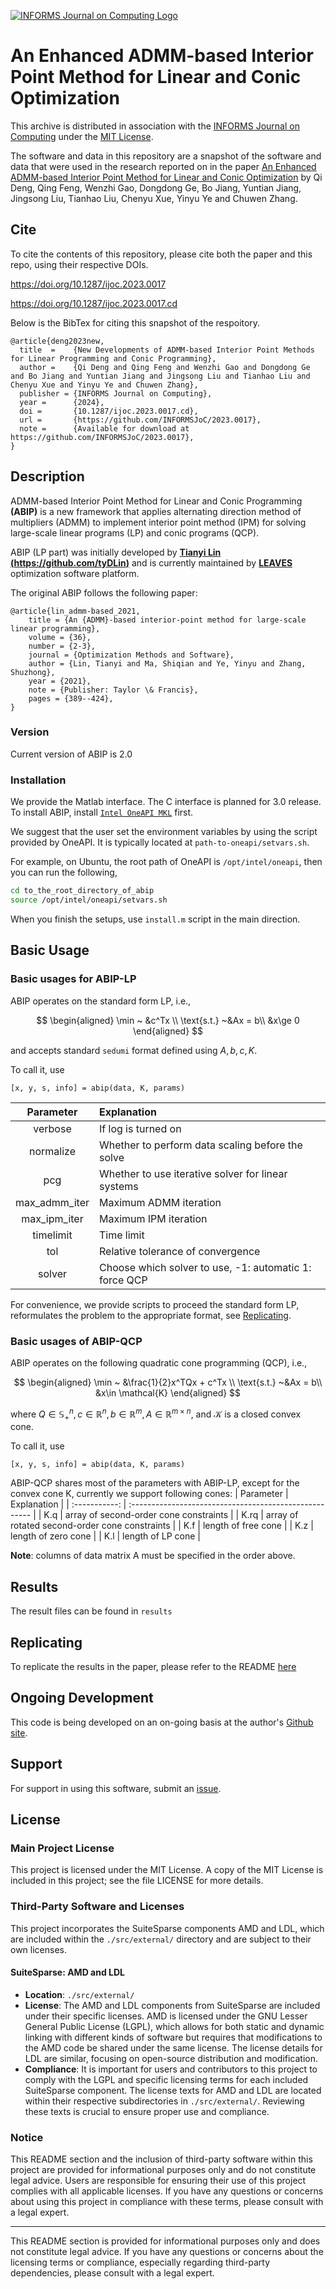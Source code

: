 [![INFORMS Journal on Computing Logo](https://INFORMSJoC.github.io/logos/INFORMS_Journal_on_Computing_Header.jpg)](https://pubsonline.informs.org/journal/ijoc)

# An Enhanced ADMM-based Interior Point Method for Linear and Conic Optimization

This archive is distributed in association with the [INFORMS Journal on Computing](https://pubsonline.informs.org/journal/ijoc) under the [MIT License](https://github.com/INFORMSJoC/2022.0372/blob/master/LICENSE).

The software and data in this repository are a snapshot of the software and data that were used in the research reported on in the paper [An Enhanced ADMM-based Interior Point Method for Linear and Conic Optimization](https://doi.org/10.1287/ijoc.2023.0017) by Qi Deng, Qing Feng, Wenzhi Gao, Dongdong Ge, Bo Jiang, Yuntian Jiang, Jingsong Liu, Tianhao Liu, Chenyu Xue, Yinyu Ye and Chuwen Zhang.

## Cite

To cite the contents of this repository, please cite both the paper and this repo, using their respective DOIs.

https://doi.org/10.1287/ijoc.2023.0017

https://doi.org/10.1287/ijoc.2023.0017.cd

Below is the BibTex for citing this snapshot of the respoitory.

```
@article{deng2023new,
  title  =    {New Developments of ADMM-based Interior Point Methods for Linear Programming and Conic Programming}, 
  author =    {Qi Deng and Qing Feng and Wenzhi Gao and Dongdong Ge and Bo Jiang and Yuntian Jiang and Jingsong Liu and Tianhao Liu and Chenyu Xue and Yinyu Ye and Chuwen Zhang},
  publisher = {INFORMS Journal on Computing},
  year =      {2024},
  doi =       {10.1287/ijoc.2023.0017.cd},
  url =       {https://github.com/INFORMSJoC/2023.0017},
  note =      {Available for download at https://github.com/INFORMSJoC/2023.0017},
}  
```

## Description

ADMM-based Interior Point Method for Linear and Conic Programming **(ABIP)** is a new framework that applies alternating direction method of multipliers (ADMM) to implement interior point method (IPM) for solving large-scale linear programs (LP) and conic programs (QCP).

ABIP (LP part) was initially developed by **[Tianyi Lin (https://github.com/tyDLin)](https://github.com/tyDLin)** and is currently maintained by **[LEAVES](https://github.com/leavesgrp)** optimization software platform. 

The original ABIP follows the following paper:

```
@article{lin_admm-based_2021,
	title = {An {ADMM}-based interior-point method for large-scale linear programming},
	volume = {36},
	number = {2-3},
	journal = {Optimization Methods and Software},
	author = {Lin, Tianyi and Ma, Shiqian and Ye, Yinyu and Zhang, Shuzhong},
	year = {2021},
	note = {Publisher: Taylor \& Francis},
	pages = {389--424},
}
```

### Version
Current version of ABIP is 2.0

### Installation

We provide the Matlab interface. The C interface is planned for 3.0 release.
To install ABIP, install [`Intel OneAPI MKL`](https://www.intel.com/content/www/us/en/developer/tools/oneapi/toolkits.html#base-kit) first.

We suggest that the user set the environment variables by using the script provided by OneAPI.
It is typically located at `path-to-oneapi/setvars.sh`.

For example, on Ubuntu, the root path of OneAPI is `/opt/intel/oneapi`, then you can run the following,

```bash
cd to_the_root_directory_of_abip
source /opt/intel/oneapi/setvars.sh       
``` 

When you finish the setups, use `install.m` script in the main direction.


## Basic Usage

### Basic usages for ABIP-LP

ABIP operates on  the standard form LP, i.e.,

$$
\begin{aligned}
\min ~ &c^Tx \\
\text{s.t.} ~&Ax = b\\
&x\ge 0
\end{aligned}
$$

and accepts standard `sedumi` format defined using $A, b, c, K$.

To call it, use

```
[x, y, s, info] = abip(data, K, params)
```

|   Parameter   | Explanation                                            |
| :-----------: | :----------------------------------------------------- |
|    verbose    | If log is turned on                                    |
|   normalize   | Whether to perform data scaling before the solve       |
|      pcg      | Whether to use iterative solver for linear systems     |
| max_admm_iter | Maximum ADMM iteration                                 |
| max_ipm_iter  | Maximum IPM iteration                                  |
|   timelimit   | Time limit                                             |
|      tol      | Relative tolerance of convergence                      |
|    solver     | Choose which solver to use, -1: automatic 1: force QCP |


For convenience, we provide scripts to proceed the standard form LP, reformulates the problem to the appropriate format, see [Replicating](#replicating).

### Basic usages of ABIP-QCP

ABIP operates on the following quadratic cone programming (QCP), i.e.,

$$
\begin{aligned}
\min ~ &\frac{1}{2}x^TQx + c^Tx \\
\text{s.t.} ~&Ax = b\\
&x\in \mathcal{K}
\end{aligned}
$$

where $Q \in \mathbb{S}_{+}^n, c \in \mathbb{R}^n, b \in \mathbb{R}^m, A \in \mathbb{R}^{m \times n}$, and $\mathcal{K}$ is a closed convex cone.

To call it, use

```
[x, y, s, info] = abip(data, K, params)
```
ABIP-QCP shares most of the parameters with ABIP-LP, except for the convex cone K, currently we support following cones:
|   Parameter   | Explanation                                            |
| :-----------: | :----------------------------------------------------- |
|    K.q    | array of second-order cone constraints                                    |
|   K.rq   | array of rotated second-order cone constraints       |
|      K.f      | length of free cone     |
| K.z | length of zero cone                                |
| K.l  | length of LP cone                                  |

**Note**: columns of data matrix A must be specified in the order above.

## Results

The result files can be found in `results`

## Replicating

To replicate the results in the paper, please refer to the README [here](scripts/README.md)

## Ongoing Development

This code is being developed on an on-going basis at the author's
[Github site](https://github.com/leavesgrp/ABIP).

## Support

For support in using this software, submit an
[issue](https://github.com/leavesgrp/ABIP/issues/new).


## License

### Main Project License

This project is licensed under the MIT License. A copy of the MIT License is included in this project; see the file LICENSE for more details.

### Third-Party Software and Licenses

This project incorporates the SuiteSparse components AMD and LDL, which are included within the `./src/external/` directory and are subject to their own licenses.

#### SuiteSparse: AMD and LDL

- **Location**: `./src/external/`
- **License**: The AMD and LDL components from SuiteSparse are included under their specific licenses. AMD is licensed under the GNU Lesser General Public License (LGPL), which allows for both static and dynamic linking with different kinds of software but requires that modifications to the AMD code be shared under the same license. The license details for LDL are similar, focusing on open-source distribution and modification.
- **Compliance**: It is important for users and contributors to this project to comply with the LGPL and specific licensing terms for each included SuiteSparse component. The license texts for AMD and LDL are located within their respective subdirectories in `./src/external/`. Reviewing these texts is crucial to ensure proper use and compliance.

### Notice

This README section and the inclusion of third-party software within this project are provided for informational purposes only and do not constitute legal advice. Users are responsible for ensuring their use of this project complies with all applicable licenses. If you have any questions or concerns about using this project in compliance with these terms, please consult with a legal expert.


---

This README section is provided for informational purposes only and does not constitute legal advice. If you have any questions or concerns about the licensing terms or compliance, especially regarding third-party dependencies, please consult with a legal expert.
